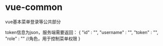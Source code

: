 # vue-common
vue基本菜单登录等公共部分

token信息为json，服务端需要返回： 
{
    "id" : "",
    "username" : "",
    "token" : "", 
    "role" : "" //角色，用于控制菜单权限
}
